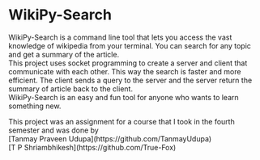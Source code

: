 <h1>WikiPy-Search</h1>

<p>
 WikiPy-Search is a command line tool that lets you access the vast knowledge of wikipedia from your terminal. You can search for any topic and get a summary of the article.<br/>
  This project uses socket programming to create a server and client that communicate with each other. This way the search is faster and more efficient. The client sends a query to the server and the server return the summary of article back to the client.<br/>
  WikiPy-Search is an easy and fun tool for anyone who wants to learn something new.
</p>

<p>
  This project was an assignment for a course that I took in the fourth semester and was done by<br/>
  [Tanmay Praveen Udupa](https://github.com/TanmayUdupa) <br/>
  [T P Shriambhikesh](https://github.com/True-Fox)<br/>
</p>

